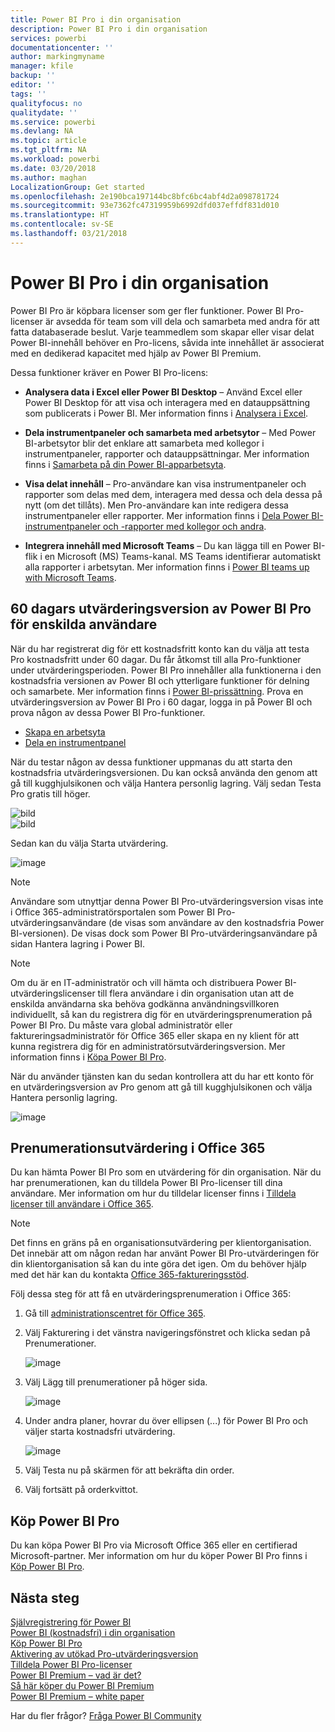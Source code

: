 ```yaml
---
title: Power BI Pro i din organisation
description: Power BI Pro i din organisation
services: powerbi
documentationcenter: ''
author: markingmyname
manager: kfile
backup: ''
editor: ''
tags: ''
qualityfocus: no
qualitydate: ''
ms.service: powerbi
ms.devlang: NA
ms.topic: article
ms.tgt_pltfrm: NA
ms.workload: powerbi
ms.date: 03/20/2018
ms.author: maghan
LocalizationGroup: Get started
ms.openlocfilehash: 2e190bca197144bc8bfc6bc4abf4d2a098781724
ms.sourcegitcommit: 93e7362fc47319959b6992dfd037effdf831d010
ms.translationtype: HT
ms.contentlocale: sv-SE
ms.lasthandoff: 03/21/2018
---
```

# <a name="power-bi-pro-in-your-organization"></a>Power BI Pro i din organisation

Power BI Pro är köpbara licenser som ger fler funktioner. Power BI Pro-licenser är avsedda för team som vill dela och samarbeta med andra för att fatta databaserade beslut.  Varje teammedlem som skapar eller visar delat Power BI-innehåll behöver en Pro-licens, såvida inte innehållet är associerat med en dedikerad kapacitet med hjälp av Power BI Premium.

Dessa funktioner kräver en Power BI Pro-licens:

* **Analysera data i Excel eller Power BI Desktop** – Använd Excel eller Power BI Desktop för att visa och interagera med en datauppsättning som publicerats i Power BI. Mer information finns i [Analysera i Excel](service-analyze-in-excel.md).

* **Dela instrumentpaneler och samarbeta med arbetsytor** – Med Power BI-arbetsytor blir det enklare att samarbeta med kollegor i instrumentpaneler, rapporter och datauppsättningar. Mer information finns i [Samarbeta på din Power BI-apparbetsyta](service-collaborate-power-bi-workspace.md).

* **Visa delat innehåll** – Pro-användare kan visa instrumentpaneler och rapporter som delas med dem, interagera med dessa och dela dessa på nytt (om det tillåts). Men Pro-användare kan inte redigera dessa instrumentpaneler eller rapporter. Mer information finns i [Dela Power BI-instrumentpaneler och -rapporter med kollegor och andra](service-share-dashboards.md).

* **Integrera innehåll med Microsoft Teams** – Du kan lägga till en Power BI-flik i en Microsoft (MS) Teams-kanal. MS Teams identifierar automatiskt alla rapporter i arbetsytan. Mer information finns i [Power BI teams up with Microsoft Teams](https://powerbi.microsoft.com/en-us/blog/power-bi-teams-up-with-microsoft-teams/). 

## <a name="power-bi-pro-60-day-trial-for-individuals"></a>60 dagars utvärderingsversion av Power BI Pro för enskilda användare

När du har registrerat dig för ett kostnadsfritt konto kan du välja att testa Pro kostnadsfritt under 60 dagar. Du får åtkomst till alla Pro-funktioner under utvärderingsperioden. Power BI Pro innehåller alla funktionerna i den kostnadsfria versionen av Power BI och ytterligare funktioner för delning och samarbete. Mer information finns i [Power BI-prissättning](https://powerbi.microsoft.com/en-us/pricing/). Prova en utvärderingsversion av Power BI Pro i 60 dagar, logga in på Power BI och prova någon av dessa Power BI Pro-funktioner.

* [Skapa en arbetsyta](service-create-distribute-apps.md)
* [Dela en instrumentpanel](service-share-dashboards.md)

När du testar någon av dessa funktioner uppmanas du att starta den kostnadsfria utvärderingsversionen. Du kan också använda den genom att gå till kugghjulsikonen och välja Hantera personlig lagring. Välj sedan Testa Pro gratis till höger.

   ![bild](media/service-power-bi-pro-in-your-organization/service-power-bi-pro-in-your-organization-01.png)
   </br>
   ![bild](media/service-power-bi-pro-in-your-organization/service-power-bi-pro-in-your-organization-02.png)

Sedan kan du välja Starta utvärdering.

   ![image](media/service-power-bi-pro-in-your-organization/service-power-bi-pro-in-your-organization-03.png)

> [!NOTE]
> Användare som utnyttjar denna Power BI Pro-utvärderingsversion visas inte i Office 365-administratörsportalen som Power BI Pro-utvärderingsanvändare (de visas som användare av den kostnadsfria Power BI-versionen). De visas dock som Power BI Pro-utvärderingsanvändare på sidan Hantera lagring i Power BI.
>

> [!NOTE]
> Om du är en IT-administratör och vill hämta och distribuera Power BI-utvärderingslicenser till flera användare i din organisation utan att de enskilda användarna ska behöva godkänna användningsvillkoren individuellt, så kan du registrera dig för en utvärderingsprenumeration på Power BI Pro. Du måste vara global administratör eller faktureringsadministratör för Office 365 eller skapa en ny klient för att kunna registrera dig för en administratörsutvärderingsversion. Mer information finns i [Köpa Power BI Pro](service-admin-purchasing-power-bi-pro.md).
>

När du använder tjänsten kan du sedan kontrollera att du har ett konto för en utvärderingsversion av Pro genom att gå till kugghjulsikonen och välja Hantera personlig lagring.

   ![image](media/service-power-bi-pro-in-your-organization/service-power-bi-pro-in-your-organization-04.png)

## <a name="subscription-trial-in-office-365"></a>Prenumerationsutvärdering i Office 365

Du kan hämta Power BI Pro som en utvärdering för din organisation. När du har prenumerationen, kan du tilldela Power BI Pro-licenser till dina användare. Mer information om hur du tilldelar licenser finns i [Tilldela licenser till användare i Office 365](https://support.office.com/en-us/article/assign-licenses-to-users-in-office-365-for-business-997596b5-4173-4627-b915-36abac6786dc?ui=en-US&rs=en-US&ad=US).

> [!NOTE]
> Det finns en gräns på en organisationsutvärdering per klientorganisation. Det innebär att om någon redan har använt Power BI Pro-utvärderingen för din klientorganisation så kan du inte göra det igen. Om du behöver hjälp med det här kan du kontakta [Office 365-faktureringsstöd](https://support.office.microsoft.com/en-us/article/contact-support-for-business-products-admin-help-32a17ca7-6fa0-4870-8a8d-e25ba4ccfd4b?CorrelationId=552bbf37-214f-4202-80cb-b94240dcd671&ui=en-US&rs=en-US&ad=US).
>

Följ dessa steg för att få en utvärderingsprenumeration i Office 365:

1. Gå till [administrationscentret för Office 365](https://portal.office.com/adminportal/home#/homepage).
2. Välj Fakturering i det vänstra navigeringsfönstret och klicka sedan på Prenumerationer.

   ![image](media/service-power-bi-pro-in-your-organization/service-power-bi-pro-in-your-organization-05.png)

3. Välj Lägg till prenumerationer på höger sida.

   ![image](media/service-power-bi-pro-in-your-organization/service-power-bi-pro-in-your-organization-06.png)

4. Under andra planer, hovrar du över ellipsen (...) för Power BI Pro och väljer starta kostnadsfri utvärdering.

   ![image](media/service-power-bi-pro-in-your-organization/service-power-bi-pro-in-your-organization-07.png) 

5. Välj Testa nu på skärmen för att bekräfta din order.
6. Välj fortsätt på orderkvittot.

## <a name="purchasing-power-bi-pro"></a>Köp Power BI Pro

Du kan köpa Power BI Pro via Microsoft Office 365 eller en certifierad Microsoft-partner. Mer information om hur du köper Power BI Pro finns i [Köp Power BI Pro](service-admin-purchasing-power-bi-pro.md).

## <a name="next-steps"></a>Nästa steg
[Självregistrering för Power BI](service-admin-signing-up-for-power-bi-with-a-new-office-365-trial.md)
<br/>
[Power BI (kostnadsfri) i din organisation](service-admin-service-free-in-your-organization.md)
<br/>
[Köp Power BI Pro](service-admin-purchasing-power-bi-pro.md)
<br/>
[Aktivering av utökad Pro-utvärderingsversion](service-extended-pro-trial.md)
<br/>
[Tilldela Power BI Pro-licenser](service-assigning-power-bi-pro-licenses.md)
<br/>
[Power BI Premium – vad är det?](service-admin-premium-manage.md)
<br/>
[Så här köper du Power BI Premium](service-admin-premium-purchase.md)
<br/>
[Power BI Premium – white paper](https://aka.ms/pbipremiumwhitepaper)

Har du fler frågor? [Fråga Power BI Community](https://community.powerbi.com/)